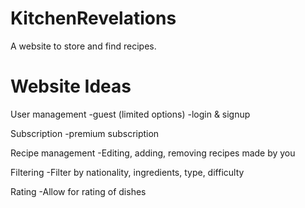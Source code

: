 # KitchenRevelations
A website to store and find recipes.

# Website Ideas
User management
-guest (limited options)
-login & signup

Subscription
-premium subscription

Recipe management
-Editing, adding, removing recipes made by you

Filtering
-Filter by nationality, ingredients, type, difficulty

Rating
-Allow for rating of dishes
